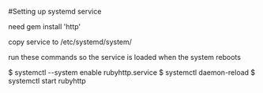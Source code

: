 #Setting up systemd service

need gem install 'http'

copy service to /etc/systemd/system/

run these commands so the service is loaded when the system reboots

$ systemctl --system enable rubyhttp.service
$ systemctl daemon-reload
$ systemctl start rubyhttp

